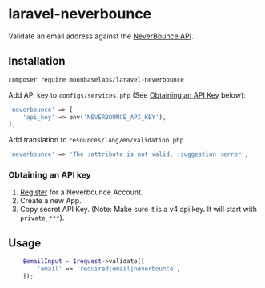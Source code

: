 # laravel-neverbounce

Validate an email address against the [NeverBounce API](https://neverbounce.com).

## Installation

```bash
composer require moonbaselabs/laravel-neverbounce
```

Add API key to `configs/services.php` (See [Obtaining an API Key](#obtaining-an-api-key) below):

```php
'neverbounce' => [
    'api_key' => env('NEVERBOUNCE_API_KEY'),
],
```

Add translation to `resources/lang/en/validation.php`

```php
'neverbounce' => 'The :attribute is not valid. :suggestion :error',
```

### Obtaining an API key

1. [Register]("https://app.neverbounce.com/register") for a Neverbounce Account.
2. Create a new App.
3. Copy secret API Key. (Note: Make sure it is a v4 api key. It will start with `private_***`).

## Usage

```php
    $emailInput = $request->validate([
        'email' => 'required|email|neverbounce',
    ]);
```
